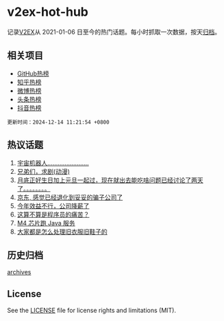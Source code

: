 # v2ex-hot-hub

 记录[V2EX](https://www.v2ex.com/)从 2021-01-06 日至今的热门话题。每小时抓取一次数据，按天[归档](archives)。
 
 ## 相关项目

- [GitHub热榜](https://github.com/it985/github-hot-hub)
- [知乎热榜](https://github.com/it985/zhihu-hot-hub)
- [微博热榜](https://github.com/it985/weibo-hot-hub)
- [头条热榜](https://github.com/it985/toutiao-hot-hub)
- [抖音热榜](https://github.com/it985/douyin-hot-hub)


 `更新时间：2024-12-14 11:21:54 +0800`

## 热议话题

1. [宇宙机器人........................](https://www.v2ex.com/t/1097255)
1. [兄弟们，求剧(动漫)](https://www.v2ex.com/t/1097235)
1. [月底正好生日加上元旦一起过，现在就出去能吃啥问题已经讨论了两天了。。。。。。。。](https://www.v2ex.com/t/1097237)
1. [京东, 感觉已经退化到妥妥的骗子公司了](https://www.v2ex.com/t/1097316)
1. [今年效益不行，公司降薪了](https://www.v2ex.com/t/1097261)
1. [这算不算是程序员的痛苦？](https://www.v2ex.com/t/1097445)
1. [M4 芯片跑 Java 服务](https://www.v2ex.com/t/1097289)
1. [大家都是怎么处理旧衣服旧鞋子的](https://www.v2ex.com/t/1097280)

## 历史归档

[archives](archives)

## License

See the [LICENSE](LICENSE) file for license rights and limitations (MIT).
